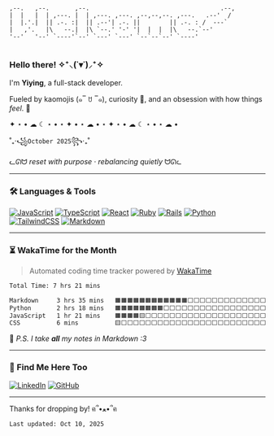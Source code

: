 <!-- ASCII header for fun! -->
<!-- URL: http://patorjk.com/software/taag/ -->
```
                                                               
,--.   ,--.       ,--.                                    .--, 
|  |   |  | ,---. |  | ,---. ,---. ,--,--,--. ,---.   .--'  /  
|  |.'.|  || .-. :|  || .--'| .-. ||        || .-. : /  ---`   
|   ,'.   |\   --.|  |\ `--.' '-' '|  |  |  |\   --.`--'       
'--'   '--' `----'`--' `---' `---' `--`--`--' `----'           
                                                               
```
### Hello there! ✧⁺⸜(˙▾˙)⸝⁺✧

I'm **Yiying**, a full-stack developer. 

Fueled by kaomojis (๑‾ ꇴ ‾๑), curiosity 👀, and an obsession with how things _feel_. 🎃

✦ ⋆ • ☁︎ ☾ ⋆ • ⋆ ✦ • ⋆ ☁︎ • ⋆ ✦ ⋆ • ☁︎ ☾ ⋆ • ⋆ ☁︎ • 

˚₊‧꧁`October 2025`꧂‧₊˚

ᓚᘏᗢ _reset with purpose · rebalancing quietly_ ᗢᘏᓚ

<!--⌘ grooming [lc-spellbook](https://github.com/yjie10/lc-spellbook) and [inkveil-editor](https://github.com/yjie10/inkveil-editor). Update [mofulab8210](https://mofulab8210.com/) from time to time.-->


---


### 🛠 Languages & Tools

[![JavaScript](https://img.shields.io/badge/JavaScript-F7DF1E?style=flat&logo=javascript&logoColor=black)]()
[![TypeScript](https://img.shields.io/badge/TypeScript-3178C6?style=flat&logo=typescript&logoColor=white)]()
[![React](https://img.shields.io/badge/React-20232A?style=flat&logo=react&logoColor=61DAFB)]()
[![Ruby](https://img.shields.io/badge/Ruby-red?style=flat&logo=ruby&logoColor=white)]()
[![Rails](https://img.shields.io/badge/Rails-cc0000?style=flat&logo=rubyonrails&logoColor=white)]()
[![Python](https://img.shields.io/badge/Python-3776AB?style=flat&logo=python&logoColor=white)]()
[![TailwindCSS](https://img.shields.io/badge/TailwindCSS-06B6D4?style=flat&logo=tailwindcss&logoColor=white)]()
[![Markdown](https://img.shields.io/badge/Markdown-000000?style=flat&logo=markdown&logoColor=white)]()


---


### ⏳ WakaTime for the Month

> Automated coding time tracker powered by [WakaTime](https://wakatime.com)

<!--START_SECTION:waka-->

```txt
Total Time: 7 hrs 21 mins

Markdown     3 hrs 35 mins   🟧🟧🟧🟧🟧🟧🟧🟧🟧🟧🟧🟧⬜⬜⬜⬜⬜⬜⬜⬜⬜⬜⬜⬜⬜   48.74 %
Python       2 hrs 18 mins   🟧🟧🟧🟧🟧🟧🟧🟧⬜⬜⬜⬜⬜⬜⬜⬜⬜⬜⬜⬜⬜⬜⬜⬜⬜   31.29 %
JavaScript   1 hr 21 mins    🟧🟧🟧🟧🟨⬜⬜⬜⬜⬜⬜⬜⬜⬜⬜⬜⬜⬜⬜⬜⬜⬜⬜⬜⬜   18.46 %
CSS          6 mins          🟨⬜⬜⬜⬜⬜⬜⬜⬜⬜⬜⬜⬜⬜⬜⬜⬜⬜⬜⬜⬜⬜⬜⬜⬜   01.50 %
```

<!--END_SECTION:waka-->

💬 _P.S. I take **all** my notes in Markdown :3_


---


### 🐾 Find Me Here Too

[![LinkedIn](https://img.shields.io/badge/LinkedIn-0A66C2?style=flat&logo=linkedin&logoColor=white)](https://www.linkedin.com/in/yjie28)
[![GitHub](https://img.shields.io/badge/GitHub-181717?style=flat&logo=github&logoColor=white)](https://github.com/yjie28 "Old GitHub – some archived projects from before 2022")


---


Thanks for dropping by! ฅ՞•ﻌ•՞ฅ

`Last updated: Oct 10, 2025`
